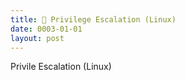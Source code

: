 ```yaml
---
title: 🐧 Privilege Escalation (Linux)
date: 0003-01-01
layout: post
---
```


Privile Escalation (Linux)
